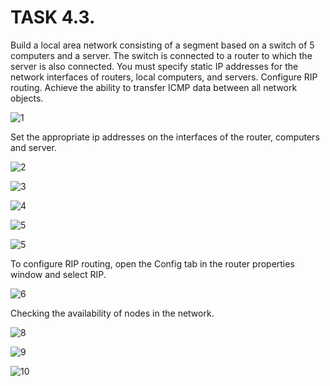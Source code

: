 # TASK 4.3.

Build a local area network consisting of a segment based on a switch of 5 computers and a server. The switch is connected to a router to which the server is also connected.
You must specify static IP addresses for the network interfaces of routers, local computers, and servers. Configure RIP routing.
Achieve the ability to transfer ICMP data between all network objects.

![1](screenshots/1.png)  

Set the appropriate ip addresses on the interfaces of the router, computers and server.

![2](screenshots/2.png) 

![3](screenshots/3.png) 

![4](screenshots/4.png)

![5](screenshots/5.png)

![5](screenshots/7.png)

To configure RIP routing, open the Config tab in the router properties window and select RIP.

![6](screenshots/6.png)  

Checking the availability of nodes in the network.

![8](screenshots/8.png) 

![9](screenshots/9.png)     

![10](screenshots/10.png) 
